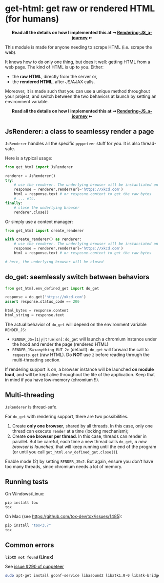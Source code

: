 # get-html: get raw or rendered HTML (for humans)

**<p align=center>Read all the details on how I implemented this at ⇝
[Rendering-JS_a-journey](https://github.com/derlin/get-html/blob/master/blog/Rendering-JS_a-journey.md) ⇜ </p>**

This module is made for anyone needing to scrape HTML (i.e. scrape the web).

It knows how to do only one thing, but does it well: getting HTML from a web page. The kind of HTML is up to you. Either:

* the **raw HTML**, directly from the server or,
* the **rendered HTML**, after JS/AJAX calls.

Moreover, it is made such that you can use a unique method throughout your project, 
and switch between the two behaviors at launch by setting an environment variable.

**<p align=center>Read all the details on how I implemented this at ⇝
[Rendering-JS_a-journey](https://github.com/derlin/get-html/blob/master/blog/Rendering-JS_a-journey.md) ⇜ </p>**

## JsRenderer: a class to seamlessy render a page

`JsRenderer` handles all the specific `pyppeteer` stuff for you. It is also thread-safe.

Here is a typical usage:

```python
from get_html import JsRenderer

renderer = JsRenderer()
try:  
    # use the renderer. The underlying browser will be instantiated on first call to render.
    response = renderer.render(url='https://xkcd.com')
    html = response.text # or resposne.content to get the raw bytes
    # ... etc.
finally:
    # close the underlying browser
    renderer.close()
```

Or simply use a context manager:
```python
from get_html import create_renderer

with create_renderer() as renderer:  
    # use the renderer. The underlying browser will be instanciated on first call to render
    response = renderer.render(url='https://xkcd.com')
    html = response.text # or resposne.content to get the raw bytes

# here, the underlying browser will be closed
```

## do_get: seemlessly switch between behaviors

```python
from get_html.env_defined_get import do_get

response = do_get('https://xkcd.com')
assert response.status_code == 200

html_bytes = response.content
html_string = response.text
```

The actual behavior of `do_get` will depend on the environment variable `RENDER_JS`:

* `RENDER_JS=[1|y|true|on]`: `do_get` will launch a chromium instance under the hood and render the page (rendered HTML)
* `RENDER_JS=<anything BUT 2>` (default): `do_get` will forward the call to `requests.get` (raw HTML). 
  Do **NOT** use `2` before reading through the multi-threading section.

If rendering support is on, a browser instance will be launched **on module load**, and will be kept alive throughout the life of the application.
Keep that in mind if you have low-memory (chromium !!).

## Multi-threading

`JsRenderer` is thread-safe.

For `do_get` with rendering support, there are two possibilities.

1. Create **only one browser**, shared by all threads. In this case, only one thread can execute `render` at a time (locking mechanism);
2. Create **one browser per thread**. In this case, threads can render in parallel. But be careful, each time a new thread calls `do_get`,
  *a new browser is launched*, that will keep running until the end of the program (or until you call `get_html.env_defined_get.close()`).

Enable mode (2) by setting `RENDER_JS=2`. But again, ensure you don't have too many threads, since chromium needs a lot of memory.

## Running tests

On Windows/Linux:
```bash
pip install tox
tox
```

On Mac (see https://github.com/tox-dev/tox/issues/1485):
```bash
pip install "tox<3.7"
tox
```

## Common errors

**`libXX not found` (Linux)**

See [issue #290 of puppeteer](https://github.com/puppeteer/puppeteer/issues/290#issuecomment-480247488)

```bash
sudo apt-get install gconf-service libasound2 libatk1.0-0 libatk-bridge2.0-0 libc6 libcairo2 libcups2 libdbus-1-3 libexpat1 libfontconfig1 libgcc1 libgconf-2-4 libgdk-pixbuf2.0-0 libglib2.0-0 libgtk-3-0 libnspr4 libpango-1.0-0 libpangocairo-1.0-0 libstdc++6 libx11-6 libx11-xcb1 libxcb1 libxcomposite1 libxcursor1 libxdamage1 libxext6 libxfixes3 libxi6 libxrandr2 libxrender1 libxss1 libxtst6 ca-certificates fonts-liberation libappindicator1 libnss3 lsb-release xdg-utils wget
``` 